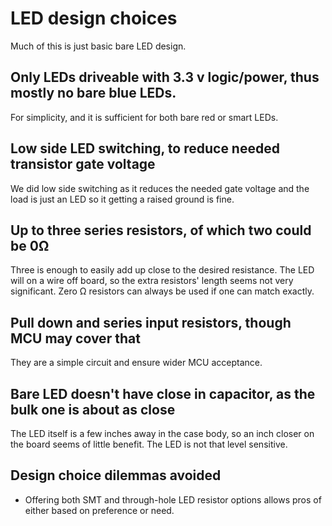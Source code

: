 # LED design choices

Much of this is just basic bare LED design.

## Only LEDs driveable with 3.3 v logic/power, thus mostly no bare blue LEDs.

For simplicity, and it is sufficient for both bare red or smart LEDs.

## Low side LED switching, to reduce needed transistor gate voltage

We did low side switching as it reduces the needed gate voltage and the load is just an LED so it getting a raised ground is fine. 

## Up to three series resistors, of which two could be 0Ω

Three is enough to easily add up close to the desired resistance.
The LED will on a wire off board, so the extra resistors' length
seems not very significant.
Zero Ω resistors can always be used if one can match exactly.

## Pull down and series input resistors, though MCU may cover that

They are a simple circuit and ensure wider MCU acceptance.

## Bare LED doesn't have close in capacitor, as the bulk one is about as close

The LED itself is a few inches away in the case body,
so an inch closer on the board seems of little benefit.
The LED is not that level sensitive.

## Design choice dilemmas avoided

- Offering both SMT and through-hole LED resistor options allows
  pros of either based on preference or need.
